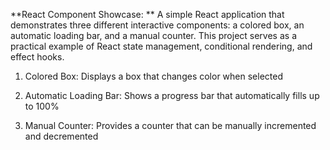 **React Component Showcase: **
A simple React application that demonstrates three different interactive components: a colored box, an automatic loading bar, and a manual counter. This project serves as a practical example of React state management, conditional rendering, and effect hooks.


1. Colored Box: Displays a box that changes color when selected

2. Automatic Loading Bar: Shows a progress bar that automatically fills up to 100%

3. Manual Counter: Provides a counter that can be manually incremented and decremented
